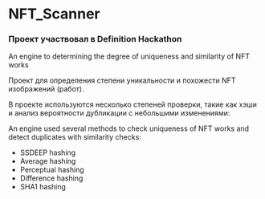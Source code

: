 # NFT_Scanner

### Проект участвовал в Definition Насkathon

An engine to determining the degree of uniqueness and similarity of NFT works

Проект для определения степени уникальности и похожести NFT изображений (работ).
 
В проекте используются несколько степеней проверки, такие как хэши и анализ вероятности дубликации с небольшими изменениями:

An engine used several methods to check uniqueness of NFT works and detect duplicates with similarity checks:

- SSDEEP hashing
- Average hashing
- Perceptual hashing
- Difference  hashing
- SHA1 hashing
